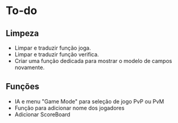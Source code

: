 # To-do

## Limpeza
 - Limpar e traduzir função joga.
 - Limpar e traduzir função verifica.
 - Criar uma função dedicada para mostrar o modelo de campos novamente.

## Funções
 - IA e menu "Game Mode" para seleção de jogo PvP ou PvM
 - Função para adicionar nome dos jogadores
 - Adicionar ScoreBoard